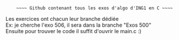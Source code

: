 #

        ~~~~ Github contenant tous les exos d'algo d'ING1 en C ~~~~

Les exercices ont chacun leur branche dédiée  
    Ex: je cherche l'exo 506, il sera dans la branche "Exos 500"                
    Ensuite pour trouver le code il suffit d'ouvrir le main.c   :)
